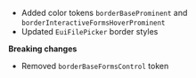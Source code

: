 - Added color tokens `borderBaseProminent` and `borderInteractiveFormsHoverProminent`
- Updated `EuiFilePicker` border styles

**Breaking changes**

- Removed `borderBaseFormsControl` token